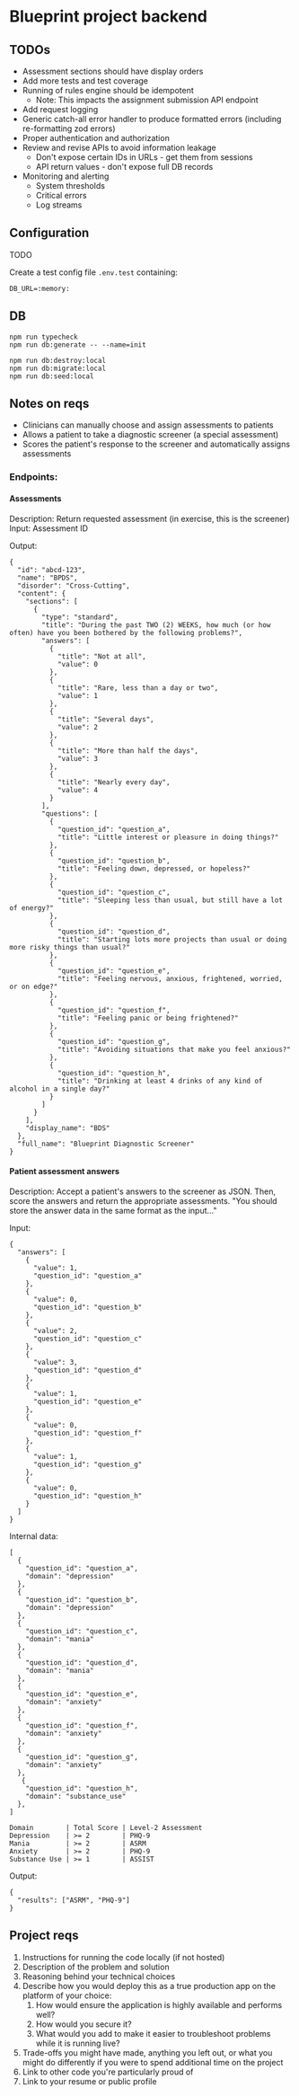# Blueprint project backend

## TODOs

- Assessment sections should have display orders
- Add more tests and test coverage
- Running of rules engine should be idempotent
    - Note: This impacts the assignment submission API endpoint
- Add request logging
- Generic catch-all error handler to produce formatted errors (including re-formatting zod errors)
- Proper authentication and authorization
- Review and revise APIs to avoid information leakage
    - Don't expose certain IDs in URLs - get them from sessions
    - API return values - don't expose full DB records
- Monitoring and alerting
    - System thresholds
    - Critical errors
    - Log streams

## Configuration

TODO

Create a test config file `.env.test` containing:
```
DB_URL=:memory:
```


## DB

```
npm run typecheck
npm run db:generate -- --name=init
```

```
npm run db:destroy:local
npm run db:migrate:local
npm run db:seed:local
```

## Notes on reqs

- Clinicians can manually choose and assign assessments to patients
- Allows a patient to take a diagnostic screener (a special assessment)
- Scores the patient's response to the screener and automatically assigns assessments

### Endpoints:

#### Assessments

Description: Return requested assessment (in exercise, this is the screener)
Input: Assessment ID

Output:
```
{
  "id": "abcd-123",
  "name": "BPDS",
  "disorder": "Cross-Cutting",
  "content": {
    "sections": [
      {
        "type": "standard",
        "title": "During the past TWO (2) WEEKS, how much (or how often) have you been bothered by the following problems?",
        "answers": [
          {
            "title": "Not at all",
            "value": 0
          },
          {
            "title": "Rare, less than a day or two",
            "value": 1
          },
          {
            "title": "Several days",
            "value": 2
          },
          {
            "title": "More than half the days",
            "value": 3
          },
          {
            "title": "Nearly every day",
            "value": 4
          }
        ],
        "questions": [
          {
            "question_id": "question_a",
            "title": "Little interest or pleasure in doing things?"
          },
          {
            "question_id": "question_b",
            "title": "Feeling down, depressed, or hopeless?"
          },
          {
            "question_id": "question_c",
            "title": "Sleeping less than usual, but still have a lot of energy?"
          },
          {
            "question_id": "question_d",
            "title": "Starting lots more projects than usual or doing more risky things than usual?"
          },
          {
            "question_id": "question_e",
            "title": "Feeling nervous, anxious, frightened, worried, or on edge?"
          },
          {
            "question_id": "question_f",
            "title": "Feeling panic or being frightened?"
          },
          {
            "question_id": "question_g",
            "title": "Avoiding situations that make you feel anxious?"
          },
          {
            "question_id": "question_h",
            "title": "Drinking at least 4 drinks of any kind of alcohol in a single day?"
          }
        ]
      }
    ],
    "display_name": "BDS"
  },
  "full_name": "Blueprint Diagnostic Screener"
}
```


#### Patient assessment answers

Description: Accept a patient's answers to the screener as JSON. Then, score the answers and return the appropriate assessments. "You should store the answer data in the same format as the input..."

Input:
```
{
  "answers": [
    {
      "value": 1,
      "question_id": "question_a"
    },
    {
      "value": 0,
      "question_id": "question_b"
    },
    {
      "value": 2,
      "question_id": "question_c"
    },
    {
      "value": 3,
      "question_id": "question_d"
    },
    {
      "value": 1,
      "question_id": "question_e"
    },
    {
      "value": 0,
      "question_id": "question_f"
    },
    {
      "value": 1,
      "question_id": "question_g"
    },
    {
      "value": 0,
      "question_id": "question_h"
    }
  ]
}
```

Internal data:
```
[
  {
    "question_id": "question_a",
    "domain": "depression"
  },
  {
    "question_id": "question_b",
    "domain": "depression"
  },
  {
    "question_id": "question_c",
    "domain": "mania"
  },
  {
    "question_id": "question_d",
    "domain": "mania"
  },
  {
    "question_id": "question_e",
    "domain": "anxiety"
  },
  {
    "question_id": "question_f",
    "domain": "anxiety"
  },
  {
    "question_id": "question_g",
    "domain": "anxiety"
  },
   {
    "question_id": "question_h",
    "domain": "substance_use"
  },
]

Domain        | Total Score | Level-2 Assessment
Depression    | >= 2        | PHQ-9
Mania         | >= 2        | ASRM
Anxiety       | >= 2        | PHQ-9
Substance Use | >= 1        | ASSIST
```

Output:
```
{
  "results": ["ASRM", "PHQ-9"]
}
```
## Project reqs

1. Instructions for running the code locally (if not hosted)
2. Description of the problem and solution
3. Reasoning behind your technical choices
4. Describe how you would deploy this as a true production app on the platform of your choice:
    1. How would ensure the application is highly available and performs well?
    2. How would you secure it?
    3. What would you add to make it easier to troubleshoot problems while it is running live?
5. Trade-offs you might have made, anything you left out, or what you might do differently if you were to spend additional time on the project
6. Link to other code you're particularly proud of
7. Link to your resume or public profile

